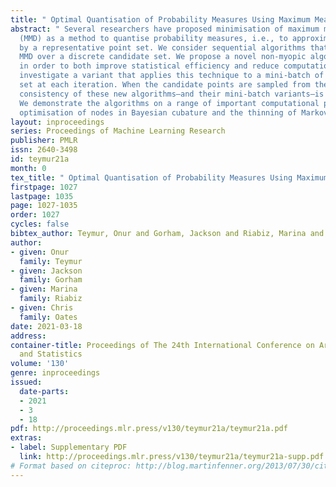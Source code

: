 ```yaml
---
title: " Optimal Quantisation of Probability Measures Using Maximum Mean Discrepancy "
abstract: " Several researchers have proposed minimisation of maximum mean discrepancy
  (MMD) as a method to quantise probability measures, i.e., to approximate a distribution
  by a representative point set. We consider sequential algorithms that greedily minimise
  MMD over a discrete candidate set. We propose a novel non-myopic algorithm and,
  in order to both improve statistical efficiency and reduce computational cost, we
  investigate a variant that applies this technique to a mini-batch of the candidate
  set at each iteration. When the candidate points are sampled from the target, the
  consistency of these new algorithms—and their mini-batch variants—is established.
  We demonstrate the algorithms on a range of important computational problems, including
  optimisation of nodes in Bayesian cubature and the thinning of Markov chain output. "
layout: inproceedings
series: Proceedings of Machine Learning Research
publisher: PMLR
issn: 2640-3498
id: teymur21a
month: 0
tex_title: " Optimal Quantisation of Probability Measures Using Maximum Mean Discrepancy "
firstpage: 1027
lastpage: 1035
page: 1027-1035
order: 1027
cycles: false
bibtex_author: Teymur, Onur and Gorham, Jackson and Riabiz, Marina and Oates, Chris
author:
- given: Onur
  family: Teymur
- given: Jackson
  family: Gorham
- given: Marina
  family: Riabiz
- given: Chris
  family: Oates
date: 2021-03-18
address: 
container-title: Proceedings of The 24th International Conference on Artificial Intelligence
  and Statistics
volume: '130'
genre: inproceedings
issued:
  date-parts:
  - 2021
  - 3
  - 18
pdf: http://proceedings.mlr.press/v130/teymur21a/teymur21a.pdf
extras:
- label: Supplementary PDF
  link: http://proceedings.mlr.press/v130/teymur21a/teymur21a-supp.pdf
# Format based on citeproc: http://blog.martinfenner.org/2013/07/30/citeproc-yaml-for-bibliographies/
---
```


